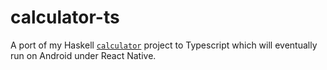 
# calculator-ts

A port of my Haskell
[`calculator`](https://github.com/Mercerenies/calculator) project to
Typescript which will eventually run on Android under React Native.
